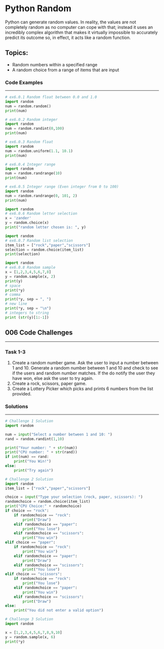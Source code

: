 # Python Random
Python can generate random values. In reality, the values are not
completely random as no computer can cope with that; instead it uses an incredibly complex algorithm that makes it virtually impossible to accurately predict its outcome so, in effect, it acts like a random function.

## Topics:
* Random numbers within a specified range
* A random choice from a range of items that are input

### Code Examples
---
```python
# ex6.0.1 Random float between 0.0 and 1.0
import random
num = random.random()
print(num)
```
```python
# ex6.0.2 Random integer
import random
num = random.randint(0,100)
print(num)
```
```python
# ex6.0.3 Random float
import random
num = random.uniform(1.1, 10.1)
print(num)
```
```python
# ex6.0.4 Integer range
import random
num = random.randrange(10)
print(num)
```
```python
# ex6.0.5 Integer range (Even integer from 0 to 100)
import random
num = random.randrange(0, 101, 2)
print(num)
```
```python
import random
# ex6.0.6 Random letter selection 
x = 'zander'
y = random.choice(x)
print("random letter chosen is: ", y)
```
```python
import random
# ex6.0.7 Random list selection 
item_list = ["rock","paper","scissors"]
selection = random.choice(item_list)
print(selection)
```
```python
import random
# ex6.0.8 Random sample 
x = [1,2,3,4,5,6,7,8]
y = random.sample(x, 2)
print(y)
# space
print(*y)
# comma
print(*y, sep = ", ") 
# new line
print(*y, sep = "\n")
# integers to string
print (str(y)[1:-1])
```

## 006 Code Challenges
---

### **Task 1-3**
1. Create a random number game. Ask the user to input a number between 1 and 10. Generate a random number between 1 and 10 and check to see if the users and random number matches. If the do notify the user they have won, else ask the user to try again.
2. Create a rock, scissors, paper game.
3. Create a Lottery Picker which picks and prints 6 numbers from the list provided.

### Solutions
---

```python
# Challenge 1 Solution
import random

num = input("Select a number between 1 and 10: ")
rand = random.randint(1,10)

print("Your number: " + str(num))
print("CPU number: " + str(rand))
if int(num) == rand:
    print("You Win!")
else:
    print("Try again")
```
```python
# Challenge 2 Solution
import random
item_list = ["rock","paper","scissors"]

choice = input("Type your selection (rock, paper, scissors): ")
randomchoice = random.choice(item_list)
print("CPU Choice:" + randomchoice)
if choice == "rock":
    if randomchoice == "rock":
        print("Draw")
    elif randomchoice == "paper":
        print("You lose")
    elif randomchoice == "scissors":
        print("You win")
elif choice == "paper":
    if randomchoice == "rock":
        print("You win")
    elif randomchoice == "paper":
        print("Draw")
    elif randomchoice == "scissors":
        print("You lose")
elif choice == "scissors":
    if randomchoice == "rock":
        print("You lose")
    elif randomchoice == "paper":
        print("You win")
    elif randomchoice == "scissors":
        print("Draw")
else:
    print("You did not enter a valid option")
```
```python
# Challenge 3 Solution
import random

x = [1,2,3,4,5,6,7,8,9,10]
y = random.sample(x, 6)
print(*y)
```